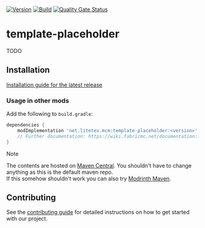 <!-- modrinth_exclude.start -->

[![Version](https://img.shields.io/modrinth/v/template-placeholder)](https://modrinth.com/mod/template-placeholder)
[![Build](https://img.shields.io/github/actions/workflow/status/litetex-oss/template-placeholder/check-build.yml?branch=dev)](https://github.com/litetex-oss/template-placeholder/actions/workflows/check-build.yml?query=branch%3Adev)
[![Quality Gate Status](https://sonarcloud.io/api/project_badges/measure?project=litetex-oss_template-placeholder&metric=alert_status)](https://sonarcloud.io/dashboard?id=litetex-oss_template-placeholder)

# template-placeholder

<!-- modrinth_exclude.end -->

TODO

<!-- modrinth_exclude.start -->

## Installation
[Installation guide for the latest release](https://github.com/litetex-oss/template-placeholder/releases/latest#Installation)

### Usage in other mods

Add the following to ``build.gradle``:
```groovy
dependencies {
    modImplementation 'net.litetex.mcm:template-placeholder:<version>'
    // Further documentation: https://wiki.fabricmc.net/documentation:fabric_loom
}
```

> [!NOTE]
> The contents are hosted on [Maven Central](https://repo.maven.apache.org/maven2/net/litetex/mcm/). You shouldn't have to change anything as this is the default maven repo.<br/>
> If this somehow shouldn't work you can also try [Modrinth Maven](https://support.modrinth.com/en/articles/8801191-modrinth-maven).

## Contributing
See the [contributing guide](./CONTRIBUTING.md) for detailed instructions on how to get started with our project.

<!-- modrinth_exclude.end -->
